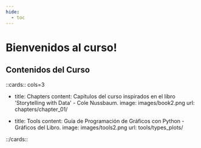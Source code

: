 ```yaml
---
hide:
  - toc
---
```



# Bienvenidos al curso!


## Contenidos del Curso

::cards:: cols=3

- title: Chapters
  content: Capítulos del curso inspirados en el libro 'Storytelling with Data' - Cole Nussbaum.
  image: images/book2.png
  url: chapters/chapter_01/

- title: Tools
  content: Guía de Programación de Gráficos con Python - Gráficos del Libro.
  image: images/tools2.png
  url: tools/types_plots/




::/cards::

